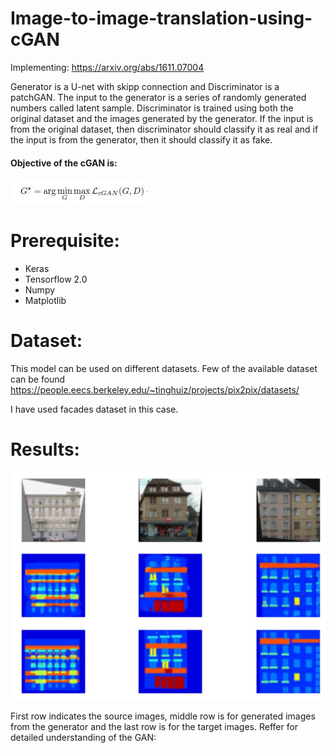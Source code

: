 # Image-to-image-translation-using-cGAN
Implementing: https://arxiv.org/abs/1611.07004

Generator is a U-net with skipp connection and Discriminator is a patchGAN. The input to the generator is a series of randomly generated numbers called latent sample. Discriminator is trained using both the original dataset and the images generated by the generator. If the input is from the original dataset, then discriminator should classify it as real and if the input is from the generator, then it should classify it as fake. 

#### Objective of the cGAN is:
![](Images/objective.JPG)

# Prerequisite:
* Keras
* Tensorflow 2.0
* Numpy
* Matplotlib

# Dataset:
This model can be used on different datasets. Few of the available dataset can be found https://people.eecs.berkeley.edu/~tinghuiz/projects/pix2pix/datasets/ 

I have used facades dataset in this case.

# Results:
![](Images/facades.JPG)

First row indicates the source images, middle row is for generated images from the generator and the last row is for the target images.
Reffer for detailed understanding of the GAN: 
